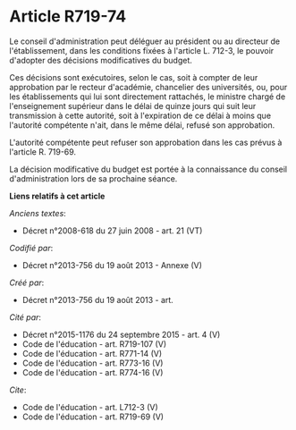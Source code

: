 # Article R719-74

Le conseil d'administration peut déléguer au président ou au directeur de l'établissement, dans les conditions fixées à
l'article L. 712-3, le pouvoir d'adopter des décisions modificatives du budget. 

Ces décisions sont exécutoires, selon le cas, soit à compter de leur approbation par le recteur d'académie, chancelier des
universités, ou, pour les établissements qui lui sont directement rattachés, le ministre chargé de l'enseignement supérieur
dans le délai de quinze jours qui suit leur transmission à cette autorité, soit à l'expiration de ce délai à moins que
l'autorité compétente n'ait, dans le même délai, refusé son approbation. 

L'autorité compétente peut refuser son approbation dans les cas prévus à l'article R. 719-69. 

La décision modificative du budget est portée à la connaissance du conseil d'administration lors de sa prochaine séance.

**Liens relatifs à cet article**

_Anciens textes_:

  - Décret n°2008-618 du 27 juin 2008 - art. 21 (VT)

_Codifié par_:

  - Décret n°2013-756 du 19 août 2013 -  Annexe (V)

_Créé par_:

  - Décret n°2013-756 du 19 août 2013 - art.

_Cité par_:

  - Décret n°2015-1176 du 24 septembre 2015 - art. 4 (V)
  - Code de l'éducation - art. R719-107 (V)
  - Code de l'éducation - art. R771-14 (V)
  - Code de l'éducation - art. R773-16 (V)
  - Code de l'éducation - art. R774-16 (V)

_Cite_:

  - Code de l'éducation - art. L712-3 (V)
  - Code de l'éducation - art. R719-69 (V)
